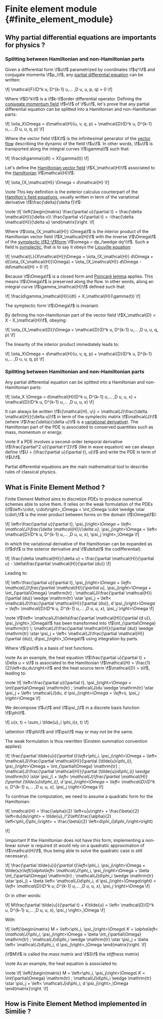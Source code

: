 # Finite element module {#finite_element_module}
<!--
SPDX-FileCopyrightText: 2025 Baptiste Legouix
SPDX-License-Identifier: GPL-3.0-or-later
-->

## Why partial differential equations are importants for physics ?

### Splitting between Hamiltonian and non-Hamiltonian parts 

Given a differential form \f$u\f$ parametrized by coordinates \f$q^i\f$ and conjugate momenta \f$p_i\f$, any [partial differential equation](https://en.wikipedia.org/wiki/Partial_differential_equation) can be written:

\f\[
\mathcal{F}(D^k u, D^{k-1} u,... ,D u, u, p, q) = 0
\f\]

Where \f$D^k\f$ is a \f$k-\f$order differential operator. Defining the [conjugate momentum field](https://en.wikipedia.org/wiki/Hamiltonian_field_theory) \f$v\f$ of \f$u\f$, let's prove that any partial differential equation can be splitted into a Hamiltonian and non-Hamiltonian parts:

\f\[
\iota_X\Omega = d\mathcal{H}(u, v, q, p)  + \mathcal{D}(D^k u, D^{k-1} u,... ,D u, u, q, p) 
\f\]

Where the vector field \f$X\f$ is the infinitesimal generator of the [vector flow](https://en.wikipedia.org/wiki/Vector_flow) describing the dynamic of the field \f$u\f$. In other words, \f$u\f$ is transported along the integral curves \f$\gamma\f$ such that:

\f\[
\frac{d\gamma}{dt} = X(\gamma(t))
\f\]

Let's define the [Hamiltonian vector field](https://en.wikipedia.org/wiki/Hamiltonian_vector_field) \f$X_\mathcal{H}\f$ associated to the [Hamiltonian](https://en.wikipedia.org/wiki/Hamiltonian_mechanics) \f$\mathcal{H}\f$:

\f\[
\iota_{X_\mathcal{H}} \Omega = d\mathcal{H}
\f\]

\note This key definition is the exterior calculus counterpart of the [Hamilton's field equations](https://en.wikipedia.org/wiki/Hamiltonian_field_theory), usually written in term of the variational derivative \f$\frac{\delta}{\delta f}\f$:

\note \f\[
\left\{\begin{matrix}
\frac{\partial u}{\partial t} = \frac{\delta \mathcal{H}}{\delta v}\\
\frac{\partial v}{\partial t} = -\frac{\delta \mathcal{H}}{\delta u}
\end{matrix}\right.
\f\]
 
Where \f$\iota_{X_\mathcal{H}} \Omega\f$ is the interior product of the Hamiltonian vector field \f$X_\mathcal{H}\f$ with the inverse \f$\Omega\f$ of the [symplectic \f$2-\f$form](https://en.wikipedia.org/wiki/Symplectic_vector_space) \f$\omega = dp_i\wedge dq^i\f$. Such a field is [symplectic](https://en.wikipedia.org/wiki/Symplectic_vector_field), that is to say it obeys the [Liouville equation](https://en.wikipedia.org/wiki/Liouville%27s_theorem_(Hamiltonian)):

\f\[
\mathcal{L}_{X_\mathcal{H}}\Omega = \iota_{X_\mathcal{H}} d\Omega + d(\iota_{X_\mathcal{H}}\Omega) = \iota_{X_\mathcal{H}} d\Omega - dd\mathcal{H} = 0
\f\]

Because \f$\Omega\f$ is a closed form and [Poincaré lemma](https://en.wikipedia.org/wiki/Poincar%C3%A9_lemma) applies. This means \f$\Omega\f$ is preserved along the flow. In other words, along an integral curve \f$\gamma_\mathcal{H}\f$ defined such that:

\f\[
\frac{d\gamma_\mathcal{H}}{dt} = X_\mathcal{H}(\gamma(t))
\f\]

The symplectic form \f$\Omega\f$ is invariant.

By defining the non-Hamiltonian part of the vector field \f$X_\mathcal{D} = X - X_\mathcal{H}\f$, obeying:

\f\[
\iota_{X_\mathcal{D}}\Omega = \mathcal{D}(D^k u, D^{k-1} u,... ,D u, u, q, p) 
\f\]

The linearity of the interior product immediately leads to:

\f\[
\iota_X\Omega = d\mathcal{H}(u, v, q, p)  + \mathcal{D}(D^k u, D^{k-1} u,... ,D u, u, q, p) 
\f\]


### Splitting between Hamiltonian and non-Hamiltonian parts 


Any partial differential equation can be splitted into a Hamiltonian and non-Hamiltonian parts:

\f\[
\iota_X \Omega = d\mathcal{H}(D^k u, D^{k-1} u,... ,D u, u, x)  + \mathcal{D}(D^k u, D^{k-1} u,... ,D u, u, x) 
\f\]

It can always be written \f$\{\mathcal{H}, u\} = \mathcal{J}\frac{\delta \mathcal{H}}{\delta u}\f$ in term of the symplectic matrix \f$\mathcal{J}\f$ (where \f$\frac{\delta}{\delta u}\f$ is a [variational derivative](https://en.wikipedia.org/wiki/Functional_derivative)). The Hamiltonian part of the PDE is associated to conserved quantities such as mass, momentum or energy.

\note If a PDE involves a second-order temporal derivative \f$\frac{\partial^2 u}{\partial t^2}\f$ (like in wave equation) we can always define \f$U = (\frac{\partial u}{\partial t}, u)\f$ and write the PDE in term of  \f$U\f$.

Partial differential equations are the main mathematical tool to describe rules of classical physics.

## What is Finite Element Method ?

Finite Element Method aims to discretize PDEs to produce numerical schemes able to solve them. It relies on the weak formulation of the PDEs (\f$\left<\cdot, \cdot\right>_\Omega = \int_\Omega \cdot \wedge \star \cdot\;\f$ is the inner product between forms on the domain \f$\Omega\f$):

\f\[
\left<\frac{\partial u}{\partial t}, \psi_j\right>_\Omega + \left< \mathcal{J}\frac{\delta \mathcal{H}}{\delta u}, \psi_j\right>_\Omega = \left< \mathcal{D}(D^k u, D^{k-1} u,... ,D u, u, x), \psi_j \right>_\Omega
\f\]

In which the variational derivative of the Hamiltonian can be expanded as (\f$d\f$ is the exterior derivative and \f$\delta\f$ the codifferential): 

\f\[
\frac{\delta \mathcal{H}}{\delta u} = \frac{\partial \mathcal{H}}{\partial u} - \delta\frac{\partial \mathcal{H}}{\partial (du)}
\f\]

Leading to:

\f\[
\left<\frac{\partial u}{\partial t}, \psi_j\right>_\Omega + \left< \mathcal{J}\frac{\partial \mathcal{H}}{\partial u}, \psi_j\right>_\Omega + \int_{\partial\Omega} \mathrm{tr} \; \mathcal{J}\frac{\partial \mathcal{H}}{\partial (du)} \wedge \mathrm{tr} \star \psi_j + \left< \mathcal{J}\frac{\partial \mathcal{H}}{\partial (du)}, d \psi_j\right>_\Omega = \left< \mathcal{D}(D^k u, D^{k-1} u,... ,D u, u, x), \psi_j \right>_\Omega
\f\]

\note \f$\left< \mathcal{J}\delta\frac{\partial \mathcal{H}}{\partial (d u)}, \psi_j\right>_\Omega\f$ has been transformed into \f$\int_{\partial\Omega} \mathrm{tr} \; \mathcal{J}\frac{\partial \mathcal{H}}{\partial (du)} \wedge \mathrm{tr} \star \psi_j + \left< \mathcal{J}\frac{\partial \mathcal{H}}{\partial (du)}, d\psi_j\right>_\Omega\f$ using integration by parts. 

Where \f$\psi\f$ is a basis of test functions.

\note As an example, the heat equation \f$\frac{\partial u}{\partial t} + \Delta u = s\f$ is associated to the Hamiltonian \f$\mathcal{H} = \frac{1}{2}\left<du,du\right>\f$ and the heat source term \f$\mathcal{D} = s\f$, leading to:

\note \f\[
\left<\frac{\partial u}{\partial t}, \psi_j\right>_\Omega + \int_{\partial\Omega} \mathrm{tr} \; \mathcal{J}du \wedge \mathrm{tr} \star \psi_j + \left< \mathcal{J}du, d \psi_j\right>_\Omega = \left<s, \psi_j \right>_\Omega
\f\]

We decompose \f$u\f$ and \f$\psi_j\f$ in a discrete basis function \f$\phi\f$. 

\f\[
u(x, t) = \sum_i \tilde{u}_i \phi_i(x, t)
\f\]

\attention \f$\phi\f$ and \f$\psi\f$ may or may not be the same.

The weak formulation is thus rewritten (Einstein summation convention applies):

\f\[
\frac{\partial \tilde{u}_i}{\partial t}\left<\phi_i, \psi_j\right>_\Omega + \left< \mathcal{J}\frac{\partial \mathcal{H}}{\partial (\tilde{u}_i\phi_i)}, \psi_j\right>_\Omega + \int_{\partial\Omega} \mathrm{tr} \; \mathcal{J}\frac{\partial \mathcal{H}}{\partial (\tilde{u}_id\phi_i)} \wedge \mathrm{tr} \star \psi_j\\ + \left< \mathcal{J}\frac{\partial \mathcal{H}}{\partial (\tilde{u}_id\phi_i)}, d \psi_j\right>_\Omega = \left< \mathcal{D}(D^k u, D^{k-1} u,... ,D u, u, x), \psi_j \right>_\Omega
\f\]

To continue the computation, we need to assume a quadratic form for the Hamiltonian:

\f\[
\mathcal{H} = \frac{\alpha}{2} \left<u|u\right> + \frac{\beta}{2} \left<du|du\right> = \tilde{u}_i^2\left(\frac{\alpha}{2} \left<\phi_i|\phi_i\right> + \frac{\beta}{2} \left<d\phi_i|d\phi_i\right>\right)

\f\]

\important If the Hamiltonian does not have this form, implementing a non-linear solver is required (it would rely on a quadratic approximation of \f$\mathcal{H}\f$, thus being able to solve the quadratic case is still necessary). 

\f\[
\frac{\partial \tilde{u}_i}{\partial t}\left<\phi_i, \psi_j\right>_\Omega + \tilde{u}_i\left(\alpha\left< \mathcal{J}\phi_i, \psi_j\right>_\Omega + \beta \int_{\partial\Omega} \mathrm{tr} \; \mathcal{J}d\phi_i \wedge \mathrm{tr} \star \psi_j\\ + \beta \left< \mathcal{J}d\phi_i, d \psi_j\right>_\Omega\right) = \left< \mathcal{D}(D^k u, D^{k-1} u,... ,D u, u, x), \psi_j \right>_\Omega
\f\]

Or in other words:

\f[
M\frac{\partial \tilde{u}}{\partial t} + K\tilde{u} = \left< \mathcal{D}(D^k u, D^{k-1} u,... ,D u, u, x), \psi_j \right>_\Omega
\f]

With:

\f\[
\left\{\begin{matrix}
M = \left<\phi_i, \psi_j\right>_\Omega\\
K = \alpha\left< \mathcal{J}\phi_i, \psi_j\right>_\Omega + \beta \int_{\partial\Omega} \mathrm{tr} \; \mathcal{J}d\phi_i \wedge \mathrm{tr} \star \psi_j + \beta \left< \mathcal{J}d\phi_i, d \psi_j\right>_\Omega
\end{matrix}\right.
\f\]

(\f$M\f$ is called the <em>mass matrix</em> and \f$S\f$ the <em>stiffness matrix</em>)

\note As an example, the heat equation is associated to: 

\note \f\[
\left\{\begin{matrix}
M = \left<\phi_i, \psi_j\right>_\Omega\\
K = \int_{\partial\Omega} \mathrm{tr} \; \mathcal{J}d\phi_i \wedge \mathrm{tr} \star \psi_j + \left< \mathcal{J}d\phi_i, d \psi_j\right>_\Omega
\end{matrix}\right.
\f\]

## How is Finite Element Method implemented in Similie ?
